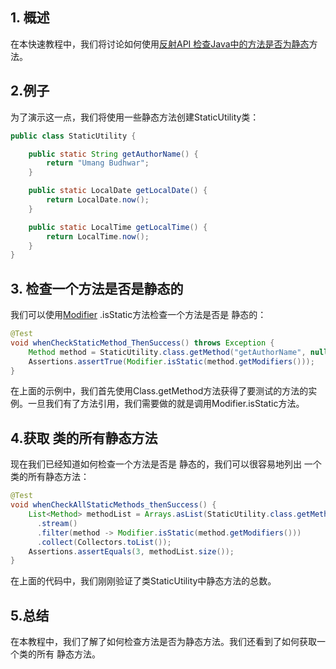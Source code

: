 ## 1. 概述

在本快速教程中，我们将讨论如何使用[反射API 检查Java中的方法是否为](https://www.baeldung.com/java-reflection)[静态](https://www.baeldung.com/java-static#the-static-methods-or-class-methods)方法。

## 2.例子

为了演示这一点，我们将使用一些静态方法创建StaticUtility类：

```java
public class StaticUtility {

    public static String getAuthorName() {
        return "Umang Budhwar";
    }

    public static LocalDate getLocalDate() {
        return LocalDate.now();
    }

    public static LocalTime getLocalTime() {
        return LocalTime.now();
    }
}
```

## 3. 检查一个方法是否是静态的

我们可以使用[Modifier](https://docs.oracle.com/en/java/javase/11/docs/api/java.base/java/lang/reflect/Modifier.html) .isStatic方法检查一个方法是否是 静态的：

```java
@Test
void whenCheckStaticMethod_ThenSuccess() throws Exception {
    Method method = StaticUtility.class.getMethod("getAuthorName", null);
    Assertions.assertTrue(Modifier.isStatic(method.getModifiers()));
}
```

在上面的示例中，我们首先使用Class.getMethod方法获得了要测试的方法的实例。一旦我们有了方法引用，我们需要做的就是调用Modifier.isStatic方法。

## 4.获取 类的所有静态方法

现在我们已经知道如何检查一个方法是否是 静态的，我们可以很容易地列出 一个类的所有静态方法：

```java
@Test
void whenCheckAllStaticMethods_thenSuccess() {
    List<Method> methodList = Arrays.asList(StaticUtility.class.getMethods())
      .stream()
      .filter(method -> Modifier.isStatic(method.getModifiers()))
      .collect(Collectors.toList());
    Assertions.assertEquals(3, methodList.size());
}

```

在上面的代码中，我们刚刚验证了类StaticUtility中静态方法的总数。

## 5.总结

在本教程中，我们了解了如何检查方法是否为静态方法。我们还看到了如何获取一个类的所有 静态方法。